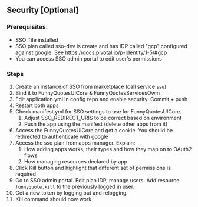 ## Security [Optional]

### Prerequisites:

* SSO Tile installed
* SSO plan called sso-dev is create and has IDP called "gcp" configured against google. See https://docs.pivotal.io/p-identity/1-5/#gcp
* You can access SSO admin portal to edit user's permissions

### Steps

1. Create an instance of SSO from marketplace (call service `sso`)
1. Bind it to FunnyQuotesUICore & FunnyQuotesServicesOwin
1. Edit application.yml in config repo and enable security. Commit + push
1. Restart both apps
1. Check manifest.yml for SSO settings to use for FunnyQuotesUICore.
	1. Adjust SSO_REDIRECT_URIS to be correct based on environment
	1. Push the app using the manifest (delete other apps from it)
1. Access the FunnyQuotesUICore and get a cookie. You should be redirected to authenticate with google
1. Access the sso plan from apps manager. Explain:
	1. How adding apps works, their types and how they map on to OAuth2 flows
	1. How managing resources declared by app
1. Click Kill button and highlight that different set of permissions is required
1. Go to SSO admin portal. Edit plan IDP, manage users. Add resource `funnyquote.kill` to the previously logged in user.
1. Get a new token by logging out and relogging. 
1. Kill command should now work
